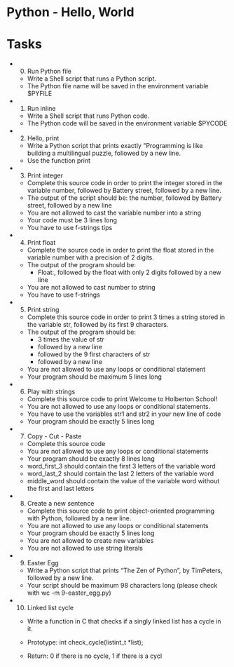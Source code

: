 # Python - Hello, World

# Tasks
* 0. Run Python file
    * Write a Shell script that runs a Python script.
    * The Python file name will be saved in the environment variable $PYFILE

* 1. Run inline
    * Write a Shell script that runs Python code.
    * The Python code will be saved in the environment variable $PYCODE

* 2. Hello, print
    * Write a Python script that prints exactly "Programming is like building a multilingual puzzle, followed by a new line.
    * Use the function print

* 3. Print integer
    * Complete this source code in order to print the integer stored in the variable number, followed by Battery street, followed by a new line.
    * The output of the script should be:
the number, followed by Battery street,
followed by a new line
    * You are not allowed to cast the variable number into a string
    * Your code must be 3 lines long
    * You have to use f-strings tips

* 4. Print float
    * Complete the source code in order to print the float stored in the variable number with a precision of 2 digits.
    * The output of the program should be:
        * Float:, followed by the float with only 2 digits
          followed by a new line
    * You are not allowed to cast number to string
    * You have to use f-strings

* 5. Print string
    * Complete this source code in order to print 3 times a string stored in the variable str, followed by its first 9 characters.
    * The output of the program should be:
        * 3 times the value of str
        * followed by a new line
        * followed by the 9 first characters of str
        * followed by a new line
    * You are not allowed to use any loops or conditional statement
    * Your program should be maximum 5 lines long

* 6. Play with strings
    * Complete this source code to print Welcome to Holberton School!
    * You are not allowed to use any loops or conditional statements.
    * You have to use the variables str1 and str2 in your new line of code
    * Your program should be exactly 5 lines long

* 7. Copy - Cut - Paste
    * Complete this source code
    * You are not allowed to use any loops or conditional statements
    * Your program should be exactly 8 lines long 
    * word_first_3 should contain the first 3 letters of the variable word
    * word_last_2 should contain the last 2 letters of the variable word
    * middle_word should contain the value of the variable word without the first and last letters

* 8. Create a new sentence
    * Complete this source code to print object-oriented programming with Python, followed by a new line.
    * You are not allowed to use any loops or conditional statements
    * Your program should be exactly 5 lines long
    * You are not allowed to create new variables
    * You are not allowed to use string literals

* 9. Easter Egg
    * Write a Python script that prints “The Zen of Python”, by TimPeters, followed by a new line.
    * Your script should be maximum 98 characters long (please check with wc -m 9-easter_egg.py)

* 10. Linked list cycle
    * Write a function in C that checks if a singly linked list has a cycle in it.

    * Prototype: int check_cycle(listint_t *list);
    * Return: 0 if there is no cycle, 1 if there is a cycl
